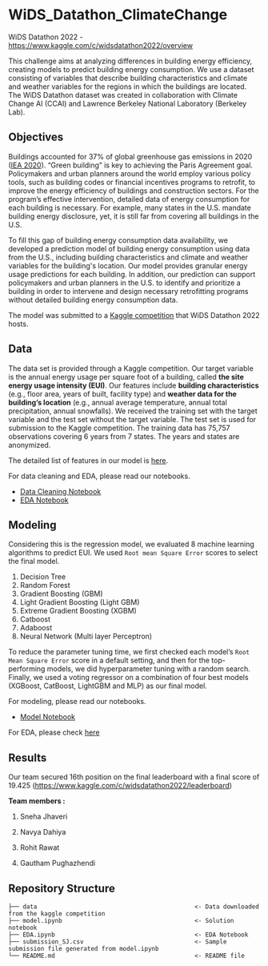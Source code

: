 # WiDS_Datathon_ClimateChange

WiDS Datathon 2022 - https://www.kaggle.com/c/widsdatathon2022/overview

This challenge aims at analyzing differences in building energy efficiency, creating models to predict building energy consumption. We use a dataset consisting of variables that describe building characteristics and climate and weather variables for the regions in which the buildings are located. The WiDS Datathon dataset was created in collaboration with Climate Change AI (CCAI) and Lawrence Berkeley National Laboratory (Berkeley Lab).

## Objectives
Buildings accounted for 37% of global greenhouse gas emissions in 2020 ([IEA 2020](https://www.iea.org/reports/tracking-buildings-2021)). “Green building” is key to achieving the Paris Agreement goal. Policymakers and urban planners around the world employ various policy tools, such as building codes or financial incentives programs to retrofit, to improve the energy efficiency of buildings and construction sectors. For the program’s effective intervention, detailed data of energy consumption for each building is necessary. For example, many states in the U.S. mandate building energy disclosure, yet, it is still far from covering all buildings in the U.S. 

To fill this gap of building energy consumption data availability, we developed a prediction model of building energy consumption using data from the U.S., including building characteristics and climate and weather variables for the building's location. Our model provides granular energy usage predictions for each building. In addition, our prediction can support policymakers and urban planners in the U.S. to identify and prioritize a building in order to intervene and design necessary retrofitting programs without detailed building energy consumption data.

The model was submitted to a [Kaggle competition](https://www.kaggle.com/c/widsdatathon2022/overview/description) that WiDS Datathon 2022 hosts. 

## Data
The data set is provided through a Kaggle competition. Our target variable is the annual energy usage per square foot of a building, called **the site energy usage intensity (EUI)**. Our features include **building characteristics** (e.g., floor area, years of built, facility type) and **weather data for the building’s location** (e.g., annual average temperature, annual total precipitation, annual snowfalls). We received the training set with the target variable and the test set without the target variable. The test set is used for submission to the Kaggle competition. The training data has 75,757 observations covering 6 years from 7 states. The years and states are anonymized. 

The detailed list of features in our model is [here](https://www.kaggle.com/c/widsdatathon2022/data). 

For data cleaning and EDA, please read our notebooks.
- [Data Cleaning Notebook](https://github.com/eminaomasa/energy_usage_prediction/blob/main/DataCleaning.ipynb)
- [EDA Notebook](https://github.com/eminaomasa/energy_usage_prediction/blob/main/EDA.ipynb)

## Modeling
Considering this is the regression model, we evaluated 8 machine learning algorithms to predict EUI. We used `Root mean Square Error` scores to select the final model. 


1.	Decision Tree 
2.	Random Forest
3.	Gradient Boosting (GBM)
4.	Light Gradient Boosting (Light GBM)
5.	Extreme Gradient Boosting (XGBM)
6.	Catboost 
7.	Adaboost
8.	Neural Network (Multi layer Perceptron)

To reduce the parameter tuning time, we first checked each model’s `Root Mean Square Error` score in a default setting, and then for the top-performing models, we did hyperparameter tuning with a random search. Finally, we used a voting regressor on a combination of four best models (XGBoost, CatBoost, LightGBM and MLP) as our final model.

For modeling, please read our notebooks.
- [Model Notebook](https://github.com/sneha012/WiDS_Datathon_ClimateChange/blob/main/model.ipynb)

For EDA, please check [here](https://github.com/sneha012/WiDS_Datathon_ClimateChange/blob/main/EDA.ipynb)


## Results

Our team secured 16th position on the final leaderboard with a final score of 19.425 (https://www.kaggle.com/c/widsdatathon2022/leaderboard)

**Team members :**

1) Sneha Jhaveri

2) Navya Dahiya

3) Rohit Rawat

4) Gautham Pughazhendi

## Repository Structure

```
├── data                                            <- Data downloaded from the kaggle competition
├── model.ipynb                                     <- Solution notebook
├── EDA.ipynb                                       <- EDA Notebook
├── submission_SJ.csv                               <- Sample submission file generated from model.ipynb
└── README.md                                       <- README file                                           
                           
```  

